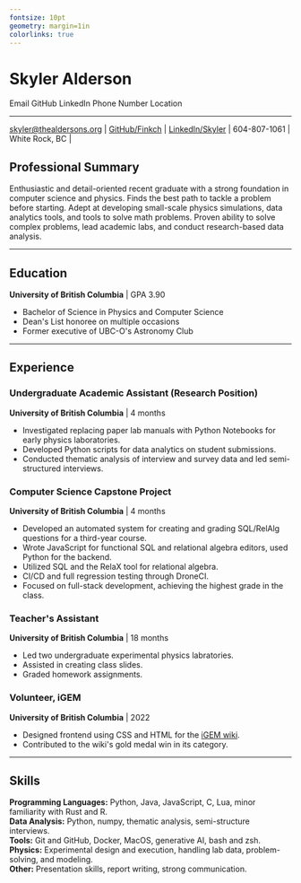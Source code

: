 ```yaml
---
fontsize: 10pt
geometry: margin=1in
colorlinks: true
---
```



# Skyler Alderson

 Email    GitHub   LinkedIn   Phone Number   Location
-------- -------- ---------- -------------- ----------
[skyler@thealdersons.org](mailto:skyler@thealdersons.org) | [GitHub/Finkch](https://github.com/Finkch) | [LinkedIn/Skyler](https://www.linkedin.com/in/skyler-alderson-b91a2a30b/) | 604-807-1061 | White Rock, BC |



## Professional Summary

Enthusiastic and detail-oriented recent graduate with a strong foundation in computer science and physics. Finds the best path to tackle a problem before starting. Adept at developing small-scale physics simulations, data analytics tools, and tools to solve math problems. Proven ability to solve complex problems, lead academic labs, and conduct research-based data analysis.


***


## Education

**University of British Columbia** | GPA 3.90

* Bachelor of Science in Physics and Computer Science
* Dean's List honoree on multiple occasions
* Former executive of UBC-O's Astronomy Club


***


## Experience

### Undergraduate Academic Assistant (Research Position)
**University of British Columbia** | 4 months

* Investigated replacing paper lab manuals with Python Notebooks for early physics laboratories.
* Developed Python scripts for data analytics on student submissions.
* Conducted thematic analysis of interview and survey data and led semi-structured interviews.


### Computer Science Capstone Project
**University of British Columbia** | 4 months

* Developed an automated system for creating and grading SQL/RelAlg questions for a third-year course.
* Wrote JavaScript for functional SQL and relational algebra editors, used Python for the backend.
* Utilized SQL and the RelaX tool for relational algebra.
* CI/CD and full regression testing through DroneCI.
* Focused on full-stack development, achieving the highest grade in the class.


### Teacher's Assistant
**University of British Columbia** | 18 months

* Led two undergraduate experimental physics labratories.
* Assisted in creating class slides.
* Graded homework assignments.


### Volunteer, iGEM
**University of British Columbia** | 2022

* Designed frontend using CSS and HTML for the [iGEM wiki](https://2022.igem.wiki/ubc-okanagan/).
* Contributed to the wiki's gold medal win in its category.


***


## Skills

**Programming Languages:** Python, Java, JavaScript, C, Lua, minor familiarity with Rust and R.  
**Data Analysis:** Python, numpy, thematic analysis, semi-structure interviews.  
**Tools:** Git and GitHub, Docker, MacOS, generative AI, bash and zsh.  
**Physics:** Experimental design and execution, handling lab data, problem-solving, and modeling.  
**Other:** Presentation skills, report writing, strong communication.  
